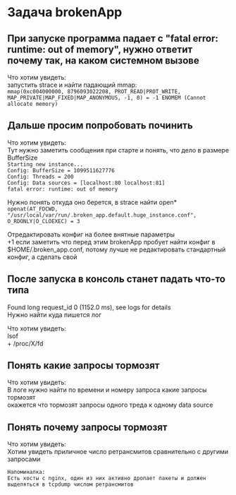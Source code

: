 # Задача brokenApp

## При запуске программа падает c "fatal error: runtime: out of memory", нужно ответит почему так, на каком системном вызове

Что хотим увидеть:  
запустить strace и найти падающий mmap:  
`mmap(0xc004000000, 8796093022208, PROT_READ|PROT_WRITE, MAP_PRIVATE|MAP_FIXED|MAP_ANONYMOUS, -1, 0) = -1 ENOMEM (Cannot allocate memory)`

## Дальше просим попробовать починить

Что хотим увидеть:  
Тут нужно заметить сообщения при старте и понять, что дело в размере BufferSize    
`Starting new instance...`   
`Config: BufferSize = 1099511627776`   
`Config: Threads = 200`   
`Config: Data sources = [localhost:80 localhost:81]`  
`fatal error: runtime: out of memory` 

Нужно понять откуда оно берется, в strace найти open*   
`openat(AT_FDCWD, "/usr/local/var/run/.broken_app.default.huge_instance.conf", O_RDONLY|O_CLOEXEC) = 3`

Отредактировать конфиг на более внятные параметры   
+1 если заметить что перед этим brokenApp пробует найти конфиг в $HOME/.broken_app.conf, потому лучше не редактировать стандартный конфиг, а сделать свой

## После запуска в консоль станет падать что-то типа
Found long request_id 0 (1152.0 ms), see logs for details   
Нужно найти куда пишется лог

Что хотим увидеть:   
lsof   
\+ /proc/X/fd

## Понять какие запросы тормозят

Что хотим увидеть:  
В логе нужно найти по времени и номеру запроса какие запросы тормозят   
окажется что тормозят запросы одного треда к одному data source

## Понять почему запросы тормозят

Что хотим увидеть:  
Хотим увидеть приличное число ретрансмитов сравнительно с другими запросами 

`Напоминалка:`   
`Есть хосты с nginx, один из них активно дропает пакеты и должен выделяться в tcpdump числом ретрансмитов`
